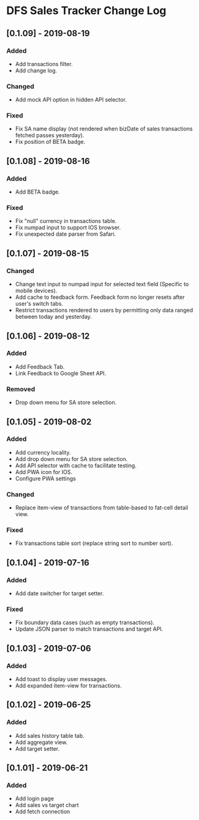 # DFS Sales Tracker Change Log

## [0.1.09] - 2019-08-19
### Added
- Add transactions filter.
- Add change log.
### Changed
- Add mock API option in hidden API selector.
### Fixed
- Fix SA name display (not rendered when bizDate of sales transactions fetched passes yesterday).
- Fix position of BETA badge.

## [0.1.08] - 2019-08-16
### Added
- Add BETA badge.
### Fixed
- Fix "null" currency in transactions table.
- Fix numpad input to support IOS browser.
- Fix unexpected date parser from Safari.

## [0.1.07] - 2019-08-15
### Changed
- Change text input to numpad input for selected text field (Specific to mobile devices).
- Add cache to feedback form. Feedback form no longer resets after user's switch tabs.
- Restrict transactions rendered to users by permitting only data ranged between today and yesterday.

## [0.1.06] - 2019-08-12
### Added
- Add Feedback Tab.
- Link Feedback to Google Sheet API.
### Removed
- Drop down menu for SA store selection.

## [0.1.05] - 2019-08-02
### Added
- Add currency locality.
- Add drop down menu for SA store selection.
- Add API selector with cache to facilitate testing.
- Add PWA icon for IOS.
- Configure PWA settings
### Changed
- Replace item-view of transactions from table-based to fat-cell detail view.
### Fixed
- Fix transactions table sort (replace string sort to number sort).

## [0.1.04] - 2019-07-16
### Added
- Add date switcher for target setter.
### Fixed
- Fix boundary data cases (such as empty transactions).
- Update JSON parser to match transactions and target API.

## [0.1.03] - 2019-07-06
### Added
- Add toast to display user messages.
- Add expanded item-view for transactions.

## [0.1.02] - 2019-06-25
### Added
- Add sales history table tab.
- Add aggregate view.
- Add target setter.

## [0.1.01] - 2019-06-21
### Added
- Add login page
- Add sales vs target chart
- Add fetch connection 